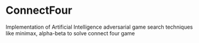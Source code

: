 # ConnectFour
Implementation of Artificial Intelligence adversarial game search techniques like minimax, alpha-beta to solve connect four game
